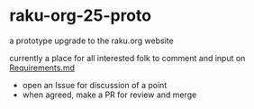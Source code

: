 # raku-org-25-proto
a prototype upgrade to the raku.org website

currently a place for all interested folk to comment and input on [Requirements.md](../Requirements.md)
 - open an Issue for discussion of a point
 - when agreed, make a PR for review and merge

